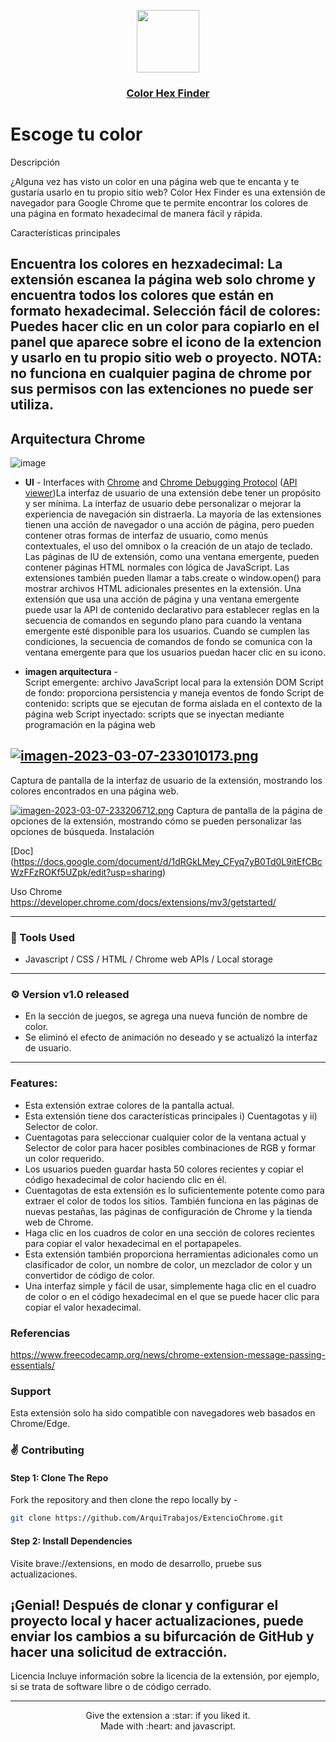 <p align="center">
  <a href="https://chrome.google.com/webstore/detail/vibrant-color-dropper-pic/fcekakhpgmlaihglgajajbceajnhlgfn?hl=en&authuser=0">
    <img src="https://i.postimg.cc/NMgskpQg/DALL-E-2023-03-07-23-17-04-creame-un-logo-para-una-extension-en-chrme-que-con-un-boton-escoje-colo.png" height="100">
    <h3 align="center">Color Hex Finder</h3>
  </a>
</p>

#  Escoge tu color
  

Descripción

¿Alguna vez has visto un color en una página web que te encanta y te gustaría usarlo en tu propio sitio web? Color Hex Finder es una extensión de navegador para Google Chrome que te permite encontrar los colores de una página en formato hexadecimal de manera fácil y rápida.

Características principales

Encuentra los colores en hezxadecimal: La extensión escanea la página web solo chrome y encuentra todos los colores que están en formato hexadecimal.
Selección fácil de colores: Puedes hacer clic en un color para copiarlo en el panel que aparece sobre el icono de la extencion y  usarlo en tu propio sitio web o proyecto.
NOTA: no funciona en cualquier pagina de chrome por sus permisos con las extenciones no puede ser utiliza. 
----
## Arquitectura Chrome
![image](https://cdn.tutsplus.com/cdn-cgi/image/width=600/net/uploads/2013/07/architecture.png)

* **UI** - Interfaces with [Chrome](https://developer.chrome.com/docs/extensions/mv2/architecture-overview/) and [Chrome Debugging Protocol](https://developer.chrome.com/devtools/docs/debugger-protocol)  ([API viewer](https://chromedevtools.github.io/debugger-protocol-viewer/))La interfaz de usuario de una extensión debe tener un propósito y ser mínima. La interfaz de usuario debe personalizar o mejorar la experiencia de navegación sin distraerla. La mayoría de las extensiones tienen una acción de navegador o una acción de página, pero pueden contener otras formas de interfaz de usuario, como menús contextuales, el uso del omnibox o la creación de un atajo de teclado.
Las páginas de IU de extensión, como una ventana emergente, pueden contener páginas HTML normales con lógica de JavaScript. Las extensiones también pueden llamar a tabs.create o window.open() para mostrar archivos HTML adicionales presentes en la extensión.
Una extensión que usa una acción de página y una ventana emergente puede usar la API de contenido declarativo para establecer reglas en la secuencia de comandos en segundo plano para cuando la ventana emergente esté disponible para los usuarios. Cuando se cumplen las condiciones, la secuencia de comandos de fondo se comunica con la ventana emergente para que los usuarios puedan hacer clic en su icono.

* **imagen arquitectura** -  
Script emergente: archivo JavaScript local para la extensión DOM
Script de fondo: proporciona persistencia y maneja eventos de fondo
Script de contenido: scripts que se ejecutan de forma aislada en el contexto de la página web
Script inyectado: scripts que se inyectan mediante programación en la página web

[![imagen-2023-03-07-233010173.png](https://i.postimg.cc/ry5PGMKN/imagen-2023-03-07-233010173.png)](https://postimg.cc/RqVd4r1W)
----

 Captura de pantalla de la interfaz de usuario de la extensión, mostrando los colores encontrados en una página web.
 
[![imagen-2023-03-07-233206712.png](https://i.postimg.cc/KvqrBHr5/imagen-2023-03-07-233206712.png)](https://postimg.cc/VdtCc4hS)
 Captura de pantalla de la página de opciones de la extensión, mostrando cómo se pueden personalizar las opciones de búsqueda.
Instalación

[Doc] (https://docs.google.com/document/d/1dRGkLMey_CFyq7yB0Td0L9itEfCBcWzFFzROKf5UZpk/edit?usp=sharing)

Uso
Chrome https://developer.chrome.com/docs/extensions/mv3/getstarted/

----

### :wrench: Tools Used
- Javascript / CSS / HTML / Chrome web APIs / Local storage

-----

### ⚙️ Version v1.0 released
- En la sección de juegos, se agrega una nueva función de nombre de color.
- Se eliminó el efecto de animación no deseado y se actualizó la interfaz de usuario.


-----

### Features:<br>
- Esta extensión extrae colores de la pantalla actual.
- Esta extensión tiene dos características principales i) Cuentagotas y ii) Selector de color.
- Cuentagotas para seleccionar cualquier color de la ventana actual y Selector de color para hacer posibles combinaciones de RGB y formar un color requerido.
- Los usuarios pueden guardar hasta 50 colores recientes y copiar el código hexadecimal de color haciendo clic en él.
- Cuentagotas de esta extensión es lo suficientemente potente como para extraer el color de todos los sitios. También funciona en las páginas de nuevas pestañas, las páginas de configuración de Chrome y la tienda web de Chrome.
- Haga clic en los cuadros de color en una sección de colores recientes para copiar el valor hexadecimal en el portapapeles.
- Esta extensión también proporciona herramientas adicionales como un clasificador de color, un nombre de color, un mezclador de color y un convertidor de código de color.
- Una interfaz simple y fácil de usar, simplemente haga clic en el cuadro de color o en el código hexadecimal en el que se puede hacer clic para copiar el valor hexadecimal.
### Referencias
  https://www.freecodecamp.org/news/chrome-extension-message-passing-essentials/

### Support 
Esta extensión solo ha sido compatible con navegadores web basados ​​en Chrome/Edge.



### :v: Contributing

#### Step 1: Clone The Repo

Fork the repository and then clone the repo locally by -
```bash
git clone https://github.com/ArquiTrabajos/ExtencioChrome.git
```
#### Step 2: Install Dependencies
Visite brave://extensions, en modo de desarrollo, pruebe sus actualizaciones.<br>

¡Genial! Después de clonar y configurar el proyecto local y hacer actualizaciones, puede enviar los cambios a su bifurcación de GitHub y hacer una solicitud de extracción.
-----

Licencia
Incluye información sobre la licencia de la extensión, por ejemplo, si se trata de software libre o de código cerrado.

-----

<p align="center">
Give the extension a :star: if you liked it.<br>
Made with :heart: and javascript.
</p>



